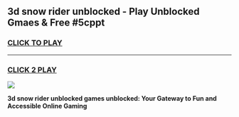 
## 3d snow rider unblocked - Play Unblocked Gmaes & Free #5cppt
<h3>
<a href="https://news.freeplayer.one?title=3d_snow_rider_unblocked&ref=24F">CLICK TO PLAY</a></h3>
<hr>

<h3>
<a href="https://news.freeplayer.one?title=3d_snow_rider_unblocked&ref=24F">CLICK 2 PLAY</a>
  
</h3>

<a href="https://news.freeplayer.one?title=3d_snow_rider_unblocked&ref=24F/"><img src="https://clearcache.store/games.png"></a>


**3d snow rider unblocked games unblocked: Your Gateway to Fun and Accessible Online Gaming**
